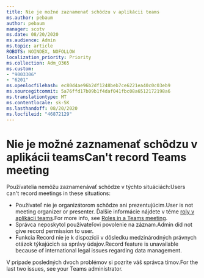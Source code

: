 ```yaml
---
title: Nie je možné zaznamenať schôdzu v aplikácii teams
ms.author: pebaum
author: pebaum
manager: scotv
ms.date: 08/20/2020
ms.audience: Admin
ms.topic: article
ROBOTS: NOINDEX, NOFOLLOW
localization_priority: Priority
ms.collection: Adm_O365
ms.custom:
- "9003306"
- "6201"
ms.openlocfilehash: ec80d4ae96b2df1248beb7ce6221ea40c0c03eb9
ms.sourcegitcommit: 5a76ffd17b09b1f4daf041fbc08a6512172198a6
ms.translationtype: MT
ms.contentlocale: sk-SK
ms.lasthandoff: 08/20/2020
ms.locfileid: "46872129"
---
```

# <a name="cant-record-teams-meeting"></a><span data-ttu-id="6e3b6-102">Nie je možné zaznamenať schôdzu v aplikácii teams</span><span class="sxs-lookup"><span data-stu-id="6e3b6-102">Can't record Teams meeting</span></span>

<span data-ttu-id="6e3b6-103">Používatelia nemôžu zaznamenávať schôdze v týchto situáciách:</span><span class="sxs-lookup"><span data-stu-id="6e3b6-103">Users can't record meetings in these situations:</span></span>  

- <span data-ttu-id="6e3b6-104">Používateľ nie je organizátorom schôdze ani prezentujúcim.</span><span class="sxs-lookup"><span data-stu-id="6e3b6-104">User is not meeting organizer or presenter.</span></span> <span data-ttu-id="6e3b6-105">Ďalšie informácie nájdete v téme [roly v aplikácii teams](https://support.microsoft.com/office/roles-in-a-teams-meeting-c16fa7d0-1666-4dde-8686-0a0bfe16e019).</span><span class="sxs-lookup"><span data-stu-id="6e3b6-105">For more info, see [Roles in a Teams meeting](https://support.microsoft.com/office/roles-in-a-teams-meeting-c16fa7d0-1666-4dde-8686-0a0bfe16e019).</span></span>
- <span data-ttu-id="6e3b6-106">Správca neposkytol používateľovi povolenie na záznam.</span><span class="sxs-lookup"><span data-stu-id="6e3b6-106">Admin did not give record permission to user.</span></span>
- <span data-ttu-id="6e3b6-107">Funkcia Record nie je k dispozícii v dôsledku medzinárodných právnych otázok týkajúcich sa správy údajov.</span><span class="sxs-lookup"><span data-stu-id="6e3b6-107">Record feature is unavailable because of international legal issues regarding data management.</span></span>

<span data-ttu-id="6e3b6-108">V prípade posledných dvoch problémov si pozrite váš správca tímov.</span><span class="sxs-lookup"><span data-stu-id="6e3b6-108">For the last two issues, see your Teams administrator.</span></span>